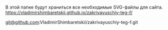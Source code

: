 В этой папке будут храниться все необходимые SVG-файлы для сайта.
https://vladimirshimbaretskii.github.io/zakrivayuschiy-teg-f/

git@github.com:VladimirShimbaretskii/zakrivayuschiy-teg-f.git